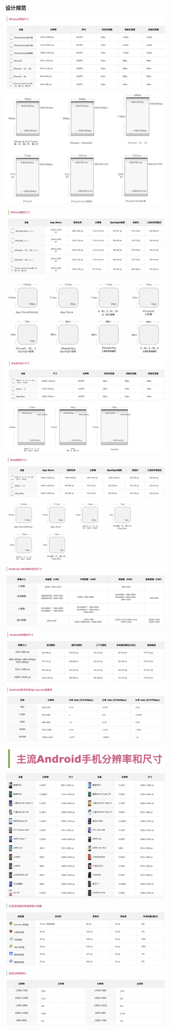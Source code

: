 ### 设计规范

![](./e186fcda-5f40-4132-8ba0-b7c04fbd4c9e.png)  

![](./d08787a2-21d6-4b1e-bdce-16c8630b601a.png)  

![](./c0a11fdf-1f4b-4729-b390-a7bfd55747c8.png)  

![](./5aa554bc-9a4e-4d66-adbd-f8fd1c74a1fa.png)  

![](./08633354-dc02-4154-b3fe-422bdf23d6e7.png)  

![](./030c2d38-3cc8-41b6-8dc7-d11c9770e8a6.png)  

![](./64b8db5e-2e9b-48a1-8b61-9d6fa5a8c458.png)  

![](./bc64fa05-0db0-42e2-8f64-6b2ad6646fe2.png)  

![](./1d77b75c-a0bf-4ef5-9e4a-0d9da49a9432.png)  

![](./ce10313e-30da-4789-8a5f-bed46a04aa34.png)  

![](./cbe501c0-1d37-4edc-9d4c-dc23e8b30bda.png)